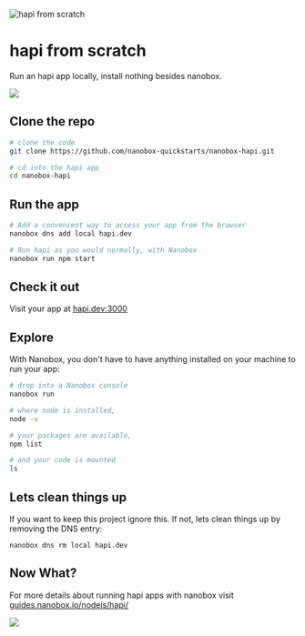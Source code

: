 ![hapi from scratch](https://guides.nanobox.io/assets/quickstart-icons/hapi.png)

# hapi from scratch

Run an hapi app locally, install nothing besides nanobox. 

<a href="https://nanobox.io/download"><img src="https://guides.nanobox.io/assets/quickstart-icons/download.png" /></a>


## Clone the repo

```bash
# clone the code
git clone https://github.com/nanobox-quickstarts/nanobox-hapi.git

# cd into the hapi app
cd nanobox-hapi
```

## Run the app

```bash
# Add a convenient way to access your app from the browser
nanobox dns add local hapi.dev

# Run hapi as you would normally, with Nanobox
nanobox run npm start
```

## Check it out

Visit your app at <a href="http://hapi.dev:3000" target="\_blank">hapi.dev:3000</a>

## Explore

With Nanobox, you don't have to have anything installed on your machine to run your app:

```bash
# drop into a Nanobox console
nanobox run

# where node is installed,
node -v

# your packages are available,
npm list

# and your code is mounted
ls
```

## Lets clean things up

If you want to keep this project ignore this. If not, lets clean things up by removing the DNS entry:

```
nanobox dns rm local hapi.dev
```

## Now What?
For more details about running hapi apps with nanobox visit [guides.nanobox.io/nodejs/hapi/](https://guides.nanobox.io/nodejs/hapi/)

<a href="https://nanobox.io"><img src="https://guides.nanobox.io/assets/quickstart-icons/footer.png" /></a>
